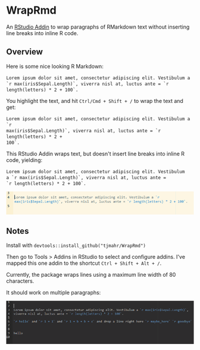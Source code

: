 # WrapRmd

An [RStudio Addin](https://rstudio.github.io/rstudioaddins/) to wrap paragraphs
of RMarkdown text without inserting line breaks into inline R code.

## Overview

Here is some nice looking R Markdown:

```
Lorem ipsum dolor sit amet, consectetur adipiscing elit. Vestibulum a `r max(iris$Sepal.Length)`, viverra nisl at, luctus ante = `r length(letters) * 2 + 100`.
```

You highlight the text, and hit `Ctrl/Cmd + Shift + /` to wrap the text and get:

```
Lorem ipsum dolor sit amet, consectetur adipiscing elit. Vestibulum a `r
max(iris$Sepal.Length)`, viverra nisl at, luctus ante = `r length(letters) * 2 +
100`.
```

This RStudio Addin wraps text, but doesn't insert line breaks into inline R
code, yielding:

```
Lorem ipsum dolor sit amet, consectetur adipiscing elit. Vestibulum
a `r max(iris$Sepal.Length)`, viverra nisl at, luctus ante =
`r length(letters) * 2 + 100`.
```

![An animation of the above](demo.gif)

## Notes

Install with `devtools::install_github("tjmahr/WrapRmd")`

Then go to Tools > Addins in RStudio to select and configure addins. I've mapped 
this one addin to the shortcut `Ctrl + Shift + Alt + /`.

Currently, the package wraps lines using a maximum line width of 80 characters.

It should work on multiple paragraphs:

![Animation of wrapping paragraphs separately](multi_paragraph.gif)
